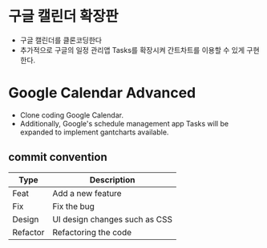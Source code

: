 # 구글 캘린더 확장판
- 구글 캘린더를 클론코딩한다
- 추가적으로 구글의 일정 관리앱 Tasks를 확장시켜 간트차트를 이용할 수 있게 구현한다.

# Google Calendar Advanced
- Clone coding Google Calendar.
- Additionally, Google's schedule management app Tasks will be expanded to implement gantcharts available.

## commit convention
| Type | Description |
| --- | --- |
| Feat | Add a new feature |
| Fix | Fix the bug |
| Design | UI design changes such as CSS |
| Refactor | Refactoring the code |